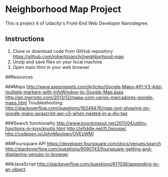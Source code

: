 # Neighborhood Map Project

This is project 4 of Udacity's Front-End Web Developer Nanodegree.

## Instructions
1. Clone or download code from GitHub repository https://github.com/robertozanchi/neighborhood-map
1. Unzip and save files on your local machine
1. Open main.html in your web browser

##Resources

###Maps
http://www.aspsnippets.com/Articles/Google-Maps-API-V3-Add-multiple-markers-with-InfoWindow-to-Google-Map.aspx
http://en.marnoto.com/2013/12/mapa-com-varios-marcadores-google-maps.html
Troubleshooting: http://stackoverflow.com/questions/16349476/map-isnt-showing-on-google-maps-javascript-api-v3-when-nested-in-a-div-tag

###Search functionality
http://www.knockmeout.net/2011/04/utility-functions-in-knockoutjs.html
http://jsfiddle.net/fL0eousw/
http://codepen.io/JohnMav/pen/OVEzWM/

###Foursquare API
https://developer.foursquare.com/docs/venues/search
http://stackoverflow.com/questions/9090743/foursquare-getting-and-displaying-venues-in-browser

###JavaScript
http://stackoverflow.com/questions/617036/appending-to-an-object